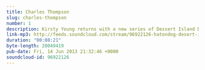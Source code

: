 ```yaml
---
title: Charles Thompson
slug: charles-thompson
number: 1
description: Kirsty Young returns with a new series of Dessert Island Discs, her castaway is renowned actor and poet Charles Thompson.
link-mp3: http://feeds.soundcloud.com/stream/96922126-hatondog-desert-island-discs-01-charles-thompson.mp3
duration: "00:08:21"
byte-length: 20049419
pub-date: Fri, 14 Jun 2013 21:32:46 +0000
soundcloud-id: 96922126
---
```

